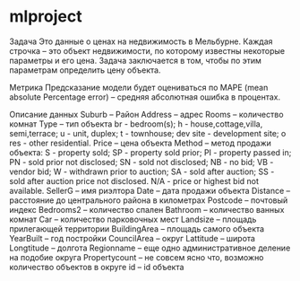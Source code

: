 # mlproject
Задача
Это данные о ценах на недвижимость в Мельбурне. Каждая строчка – это объект недвижимости, по которому известны некоторые параметры и его цена. Задача заключается в том, чтобы по этим параметрам определить цену объекта.

Метрика
Предсказание модели будет оцениваться по MAPE (mean absolute Percentage error) – средняя абсолютная ошибка в процентах.

Описание данных
Suburb – Район
Address – адрес
Rooms – количество комнат
Type – тип объекта
br - bedroom(s);
h - house,cottage,villa, semi,terrace;
u - unit, duplex;
t - townhouse;
dev site - development site;
o res - other residential.
Price – цена объекта
Method – метод продажи объекта:
S - property sold;
SP - property sold prior;
PI - property passed in;
PN - sold prior not disclosed;
SN - sold not disclosed;
NB - no bid;
VB - vendor bid;
W - withdrawn prior to auction;
SA - sold after auction;
SS - sold after auction price not disclosed.
N/A - price or highest bid not available.
SellerG – имя риэлтора
Date – дата продажи объекта
Distance – расстояние до центрального района в километрах
Postcode – почтовый индекс
Bedrooms2 – количество спален
Bathroom – количество ванных комнат
Car – количество парковочных мест
Landsize – площадь прилегающей территории
BuildingArea – площадь самого объекта
YearBuilt – год постройки
CouncilArea – округ
Lattitude – широта
Longtitude – долгота
Regionname – еще одно административное деление на подобие округа
Propertycount – не совсем ясно что, возможно количество объектов в округе
id – id объекта

